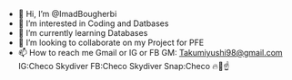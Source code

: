 - 👋 Hi, I’m @ImadBougherbi
- 👀 I’m interested in Coding and Datbases  
- 🌱 I’m currently learning Databases 
- 💞️ I’m looking to collaborate on my Project  for PFE
- 📫 How to reach me Gmail or IG or FB 
GM: Takumiyushi98@gmail.com
IG:Checo Skydiver 
FB:Checo Skydiver
Snap:Checo 🔥🤞☝️

<!---
ImadBougherbi/ImadBougherbi is a ✨ special ✨ repository because its `README.md` (this file) appears on your GitHub profile.
You can click the Preview link to take a look at your changes.
--->
